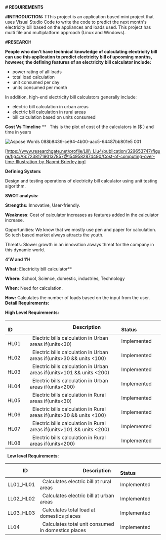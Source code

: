 ﻿
**# REQUIREMENTS**

**#INTRODUCTION:** TThis project is an application based mini project that uses Visual Studio Code to write the code to predict the next month's electricity bill based on the appliances and loads used. This project has multi file and multiplatform approach (Linux and Windows).

**#RESEARCH**

**People who don’t have technical knowledge of calculating electricity bill can use this application to predict electricity bill of upcoming months, however, the defining features of an electricity bill calculator include:**

- power rating of all loads
- total load calculation
- unit consumed per day
- units consumed per month

In addition, high-end electricity bill calculators generally include:

- electric bill calculation in urban areas
- electric bill calculation in rural areas
- bill calculation based on units consumed

**Cost Vs Timeline**
**
` `This is the plot of cost of the calculators in ($ ) and time in  years

![Aspose Words 088b8439-ce94-4b00-aac5-64487bb801e5 001](https://user-images.githubusercontent.com/89764315/132320020-ab527da5-1522-4eb4-b645-75367eb9363a.png)


[https://www.researchgate.net/profile/Lili\_Liu4/publication/329653747/figure/fig4/AS:723817190137857@1549582874490/Cost-of-computing-over-time-Illustration-by-Naomi-Brierley.jpg]

**Defining System:** 

Design and testing operations of electricity bill calculator using unit testing algorithm.

**SWOT analysis:**

**Strengths:** Innovative, User-friendly.

**Weakness**: Cost of calculator increases as features added in the calculator increase.

Opportunities: We know that we mostly use pen and paper for calculation. So tech based market always attracts the youth.

Threats: Slower growth in an innovation always threat for the company in this dynamic world.

**4’W and 1’H**

**What:**  Electricity bill calculator**     

**Where:** School, Science, domestic, industries, Technology

**When:** Need for calculation.

**How:** Calculates the number of loads based on the input from the user.
**Detail Requirements:**

**High Level Requirements:**

|`      `**ID**|`                 `**Description**|`            `**Status**|
| :- | :- | :- |
|`    `HL01|` `Electric bills calculation in Urban areas if(units<30) | Implemented |
|`    `HL02|` `Electric bills calculation in Urban areas if(units>30 && units <100)| Implemented |
|`    `HL03|` `Electric bills calculation in Urban areas if(units>101 && units <200) | Implemented |
|`    `HL04|` `Electric bills calculation in Urban areas if(units<200)| Implemented |
|`    `HL05|` `Electric bills calculation in Rural areas if(units<30) | Implemented |
|`    `HL06|` `Electric bills calculation in Rural areas if(units>30 && units <100)| Implemented |
|`    `HL07|` `Electric bills calculation in Rural areas if(units>101 && units <200) | Implemented |
|`    `HL08|` `Electric bills calculation in Rural areas if(units<200)| Implemented |

` `**Low level Requirements:**

|`      `**ID**|`                 `**Description**|`            `**Status**|
| :- | :- | :- |
|LL01\_HL01|` `Calculates electric bill at rural areas| Implemented |
|LL02\_HL02|` `Calculates electric bill at urban areas|Implemented |
|LL03\_HL03|` `Calculates total load at domestics places|Implemented |
|LL04|` `Calculates total unit consumed in domestics places| Implemented |

